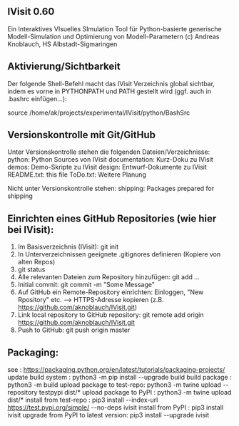 IVisit 0.60
-------------------------
Ein Interaktives VIsuelles SImulation Tool
für Python-basierte generische Modell-Simulation und Optimierung von Modell-Parametern
(c) Andreas Knoblauch, HS Albstadt-Sigmaringen

Aktivierung/Sichtbarkeit
-------------------------
Der folgende Shell-Befehl macht das IVisit Verzeichnis global sichtbar,
indem es vorne in PYTHONPATH und PATH gestellt wird (ggf. auch in .bashrc einfügen...):

source /home/ak/projects/experimental/IVisit/python/BashSrc


Versionskontrolle mit Git/GitHub
---------------------------------
Unter Versionskontrolle stehen die folgenden Dateien/Verzeichnisse:
python: Python Sources von IVisit
documentation: Kurz-Doku zu IVisit
demos: Demo-Skripte zu IVisit
design: Entwurf-Dokumente zu IVisit
README.txt: this file
ToDo.txt: Weitere Planung

Nicht unter Versionskontrolle stehen:
shipping: Packages prepared for shipping

Einrichten eines GitHub Repositories (wie hier bei IVisit):
------------------------------------------------------------
1) Im Basisverzeichnis (IVisit): git init
2) In Unterverzeichnissen geeignete .gitignores definieren (Kopiere von alten Repos)
3) git status
4) Alle relevanten Dateien zum Repository hinzufügen: git add ...
5) Initial commit: git commit -m "Some Message"
6) Auf GitHub ein Remote-Repository einrichten: Einloggen, "New Rpository" etc.
   --> HTTPS-Adresse kopieren (z.B. https://github.com/aknoblauch/IVisit.git)
7) Link local repository to GitHub repository: git remote add origin https://github.com/aknoblauch/IVisit.git
8) Push to GitHub: git push origin master

Packaging:
-----------
see                        : https://packaging.python.org/en/latest/tutorials/packaging-projects/
update build system        : python3 -m pip install --upgrade build
build package              : python3 -m build
upload package to test-repo: python3 -m twine upload --repository testpypi dist/*
upload package to PyPI     : python3 -m twine upload dist/*
install from test-repo     : pip3 install --index-url https://test.pypi.org/simple/ --no-deps ivisit
install from PyPI          : pip3 install ivisit
upgrade from PyPI to latest version: pip3 install --upgrade ivisit